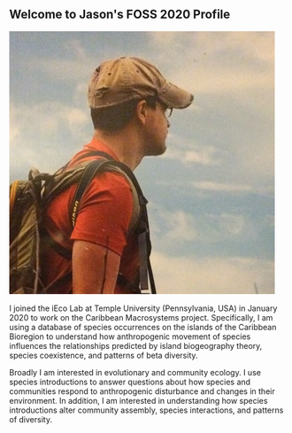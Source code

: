 ## Welcome to Jason's FOSS 2020 Profile

![me](ME_small.jpg)

I joined the iEco Lab at Temple University (Pennsylvania, USA) in January 2020 to work on the Caribbean Macrosystems project. Specifically, I am using a database of species occurrences on the islands of the Caribbean Bioregion to understand how anthropogenic movement of species influences the relationships predicted by island biogeography theory, species coexistence, and patterns of beta diversity.

Broadly I am interested in evolutionary and community ecology. I use species introductions to answer questions about how species and communities respond to anthropogenic disturbance and changes in their environment. In addition, I am interested in understanding how species introductions alter community assembly, species interactions, and patterns of diversity.
